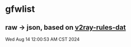 # gfwlist
## raw -> json, based on [v2ray-rules-dat](https://github.com/Loyalsoldier/v2ray-rules-dat)
Wed Aug 14 12:00:53 AM CST 2024

